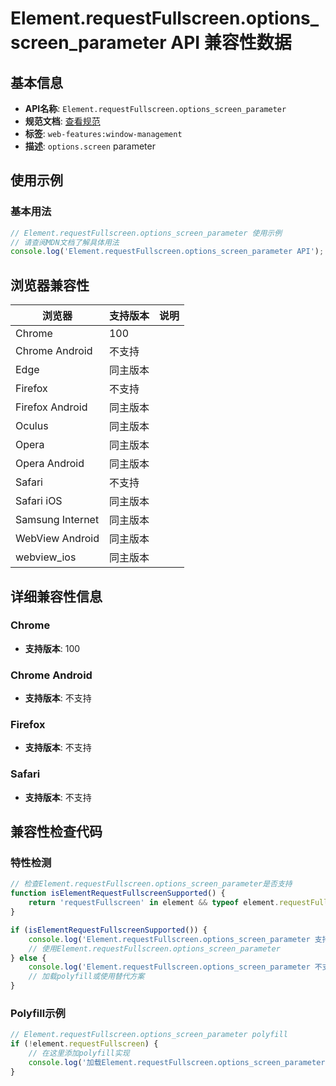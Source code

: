 # Element.requestFullscreen.options_screen_parameter API 兼容性数据

## 基本信息

- **API名称**: `Element.requestFullscreen.options_screen_parameter`
- **规范文档**: [查看规范](https://w3c.github.io/window-management/#ref-for-dom-fullscreenoptions-screen)
- **标签**: `web-features:window-management`
- **描述**: `options.screen` parameter

## 使用示例

### 基本用法

```javascript
// Element.requestFullscreen.options_screen_parameter 使用示例
// 请查阅MDN文档了解具体用法
console.log('Element.requestFullscreen.options_screen_parameter API');
```

## 浏览器兼容性

| 浏览器 | 支持版本 | 说明 |
|--------|----------|------|
| Chrome | 100 |  |
| Chrome Android | 不支持 |  |
| Edge | 同主版本 |  |
| Firefox | 不支持 |  |
| Firefox Android | 同主版本 |  |
| Oculus | 同主版本 |  |
| Opera | 同主版本 |  |
| Opera Android | 同主版本 |  |
| Safari | 不支持 |  |
| Safari iOS | 同主版本 |  |
| Samsung Internet | 同主版本 |  |
| WebView Android | 同主版本 |  |
| webview_ios | 同主版本 |  |

## 详细兼容性信息

### Chrome

- **支持版本**: 100

### Chrome Android

- **支持版本**: 不支持

### Firefox

- **支持版本**: 不支持

### Safari

- **支持版本**: 不支持

## 兼容性检查代码

### 特性检测

```javascript
// 检查Element.requestFullscreen.options_screen_parameter是否支持
function isElementRequestFullscreenSupported() {
    return 'requestFullscreen' in element && typeof element.requestFullscreen === 'function';
}

if (isElementRequestFullscreenSupported()) {
    console.log('Element.requestFullscreen.options_screen_parameter 支持');
    // 使用Element.requestFullscreen.options_screen_parameter
} else {
    console.log('Element.requestFullscreen.options_screen_parameter 不支持，需要polyfill');
    // 加载polyfill或使用替代方案
}
```

### Polyfill示例

```javascript
// Element.requestFullscreen.options_screen_parameter polyfill
if (!element.requestFullscreen) {
    // 在这里添加polyfill实现
    console.log('加载Element.requestFullscreen.options_screen_parameter polyfill');
}
```

